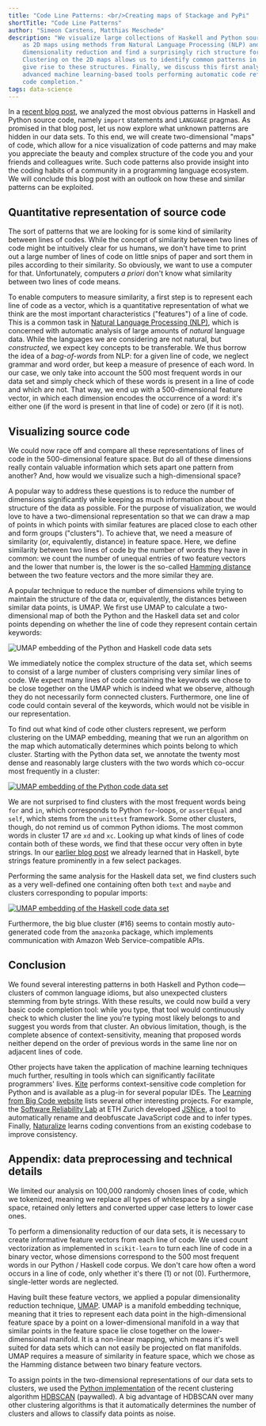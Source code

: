 ```yaml
---
title: "Code Line Patterns: <br/>Creating maps of Stackage and PyPi"
shortTitle: "Code Line Patterns"
author: "Simeon Carstens, Matthias Meschede"
description: "We visualize large collections of Haskell and Python source codes
    as 2D maps using methods from Natural Language Processing (NLP) and
    dimensionality reduction and find a surprisingly rich structure for both languages.
    Clustering on the 2D maps allows us to identify common patterns in source code which
    give rise to these structures. Finally, we discuss this first analysis in the context of
    advanced machine learning-based tools performing automatic code refactoring and
    code completion."
tags: data-science
---
```


In a [recent blog post](https://www.tweag.io/posts/2019-07-17-codestatistics.html), we analyzed the most obvious patterns in Haskell and Python source code, namely `import` statements and `LANGUAGE` pragmas.
As promised in that blog post, let us now explore what unknown patterns are hidden in our data sets. 
To this end, we will create two-dimensional "maps" of code, which allow for a nice visualization of code patterns and may make you appreciate the beauty and complex structure of the code you and your friends and colleagues write.
Such code patterns also provide insight into the coding habits of a community in a programming language ecosystem.
We will conclude this blog post with an outlook on how these and similar patterns can be exploited.

## Quantitative representation of source code

The sort of patterns that we are looking for is some kind of similarity between lines of codes.
While the concept of similarity between two lines of code might be intuitively clear for us humans, we don't have time to print out a large number of lines of code on little snips of paper and sort them in piles according to their similarity.
So obviously, we want to use a computer for that.
Unfortunately, computers *a priori* don't know what similarity between two lines of code means.

To enable computers to measure similarity, a first step is to represent each line of code as a vector, which is a quantitative representation of what we think are the most important characteristics ("features") of a line of code.
This is a common task in [Natural Language Processing (NLP)](https://en.wikipedia.org/wiki/Natural_language_processing), which is concerned with automatic analysis of large amounts of *natural* language data.
While the languages we are considering are not natural, but *constructed*, we expect key concepts to be transferable.
We thus borrow the idea of a *bag-of-words* from NLP: for a given line of code, we neglect grammar and word order, but keep a measure of presence of each word.
In our case, we only take into account the 500 most frequent words in our data set and simply check which of these words is present in a line of code and which are not.
That way, we end up with a 500-dimensional feature vector, in which each dimension encodes the occurrence of a word: it's either one (if the word is present in that line of code) or zero (if it is not).

## Visualizing source code

We could now race off and compare all these representations of lines of code in the 500-dimensional feature space.
But do all of these dimensions really contain valuable information which sets apart one pattern from another?
And, how would we visualize such a high-dimensional space?

A popular way to address these questions is to reduce the number of dimensions significantly while keeping as much information about the structure of the data as possible.
For the purpose of visualization, we would love to have a two-dimensional representation so that we can draw a map of points in which points with similar features are placed close to each other and form groups ("clusters").
To achieve that, we need a measure of similarity (or, equivalently, distance) in feature space.
Here, we define similarity between two lines of code by the number of words they have in common:
we count the number of unequal entries of two feature vectors and the lower that number is, the lower is the so-called [Hamming distance](https://en.wikipedia.org/wiki/Hamming_distance) between the two feature vectors and the more similar they are.

A popular technique to reduce the number of dimensions while trying to maintain the structure of the data or, equivalently, the distances between similar data points, is UMAP.
We first use UMAP to calculate a two-dimensional map of both the Python and the Haskell data set and color points depending on whether the line of code they represent contain certain keywords:

<img title="UMAP embedding of the Python and Haskell code data sets" src="../img/posts/codestatistics_umap_embeddings_words_small.png" style="max-width: 100%;max-height: 100%;"/>

We immediately notice the complex structure of the data set, which seems to consist of a large number of clusters comprising very similar lines of code. We expect many lines of code containing the keywords we chose to be close together on the UMAP which is indeed what we observe, although they do not necessarily form connected clusters. Furthermore, one line of code could contain several of the keywords, which would not be visible in our representation.

To find out what kind of code other clusters represent, we perform clustering on the UMAP embedding, meaning that we run an algorithm on the map which automatically determines which points belong to which cluster. Starting with the Python data set, we annotate the twenty most dense and reasonably large clusters with the two words which co-occur most frequently in a cluster:

<a href="../img/posts/codestatistics_py_umap_embedding_clusters_large.png">
<img title="UMAP embedding of the Python code data set" src="../img/posts/codestatistics_py_umap_embedding_clusters_small.png" style="max-width: 100%;max-height: 100%;"/>
</a>

We are not surprised to find clusters with the most frequent words being `for` and `in`, which corresponds to Python `for`-loops, or `assertEqual` and `self`, which stems from the `unittest` framework. Some other clusters, though, do not remind us of common Python idioms. The most common words in cluster 17 are `xd` and `xc`. Looking up what kinds of lines of code contain both of these words, we find that these occur very often in byte strings. In our [earlier blog post](https://www.tweag.io/posts/2019-07-17-codestatistics.html) we already learned that in Haskell, byte strings feature prominently in a few select packages.

Performing the same analysis for the Haskell data set, we find clusters such as a very well-defined one containing often both `text` and `maybe` and clusters corresponding to popular imports:

<a href="../img/posts/codestatistics_hask_umap_embedding_clusters_large.png">
<img title="UMAP embedding of the Haskell code data set" src="../img/posts/codestatistics_hask_umap_embedding_clusters_small.png" style="max-width: 100%;max-height: 100%;"/>
</a>

Furthermore, the big blue cluster (#16) seems to contain mostly auto-generated code from the `amazonka` package, which implements communication with Amazon Web Service-compatible APIs.

## Conclusion

We found several interesting patterns in both Haskell and Python code—clusters of common language idioms, but also unexpected clusters stemming from byte strings.
With these results, we could now build a very basic code completion tool:
while you type, that tool would continuously check to which cluster the line you're typing most likely belongs to and suggest you words from that cluster.
An obvious limitation, though, is the complete absence of context-sensitivity, meaning that proposed words neither depend on the order of previous words in the same line nor on adjacent lines of code.

Other projects have taken the application of machine learning techniques much further, resulting in tools which can significantly facilitate programmers' lives.
[Kite](https://kite.com/) performs context-sensitive code completion for Python and is available as a plug-in for several popular IDEs.
The [Learning from Big Code website](http://http://learnbigcode.github.io/) lists several other interesting projects.
For example, the [Software Reliability Lab](http://www.sri.inf.ethz.ch/) at ETH Zurich developed [JSNice](http://jsnice.org/), a tool to automatically rename and deobfuscate JavaScript code and to infer types.
Finally, [Naturalize](http://groups.inf.ed.ac.uk/naturalize/) learns coding conventions from an existing codebase to improve consistency.

## Appendix: data preprocessing and technical details

We limited our analysis on 100,000 randomly chosen lines of code, which we tokenized, meaning we replace all types of whitespace by a single space, retained only letters and converted upper case letters to lower case ones.

To perform a dimensionality reduction of our data sets, it is necessary to create informative feature vectors from each line of code.
We used count vectorization as implemented in `scikit-learn` to turn each line of code in a binary vector, whose dimensions correspond to the 500 most frequent words in our Python / Haskell code corpus.
We don't care how often a word occurs in a line of code, only whether it's there (1) or not (0).
Furthermore, single-letter words are neglected.

Having built these feature vectors, we applied a popular dimensionality reduction technique, [UMAP](https://arxiv.org/pdf/1802.03426.pdf).
UMAP is a manifold embedding technique, meaning that it tries to represent each data point in the high-dimensional feature space by a point on a lower-dimensional manifold in a way that similar points in the feature space lie close together on the lower-dimensional manifold. It is a non-linear mapping, which means it's well suited for data sets which can not easily be projected on flat manifolds. 
UMAP requires a measure of similarity in feature space, which we chose as the Hamming distance between two binary feature vectors.

To assign points in the two-dimensional representations of our data sets to clusters, we used the [Python implementation](https://github.com/scikit-learn-contrib/hdbscan) of the recent clustering algorithm [HDBSCAN](https://link.springer.com/chapter/10.1007/978-3-642-37456-2_14) (paywalled).
A big advantage of HDBSCAN over many other clustering algorithms is that it automatically determines the number of clusters and allows to classify data points as noise.

